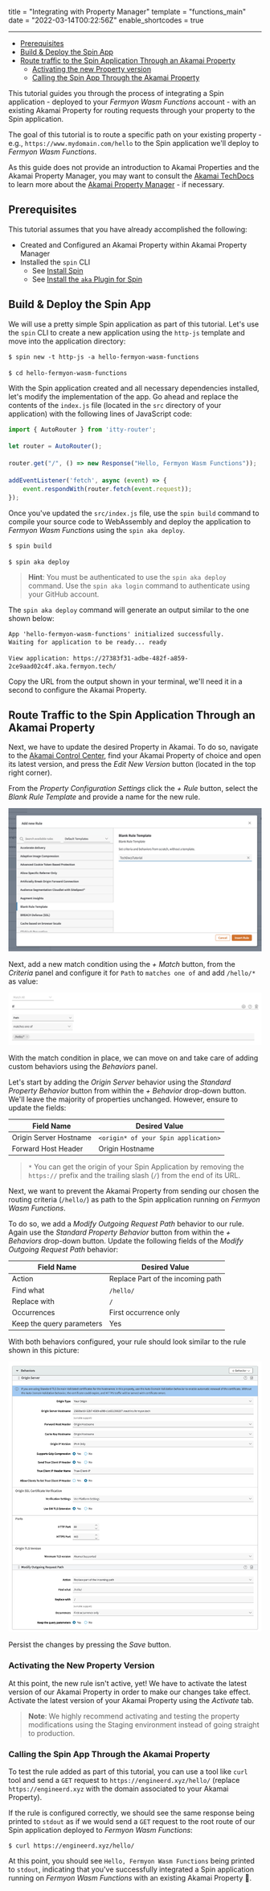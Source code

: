 title = "Integrating with Property Manager"
template = "functions_main"
date = "2022-03-14T00:22:56Z"
enable_shortcodes = true

---

- [Prerequisites](#prerequisites)
- [Build & Deploy the Spin App](#build-deploy-the-spin-app)
- [Route traffic to the Spin Application Through an Akamai Property](#route-traffic-to-the-spin-application-through-an-akamai-property)
  - [Activating the new Property version](#activating-the-new-property-version)
  - [Calling the Spin App Through the Akamai Property](#calling-the-spin-app-through-the-akamai-property)

This tutorial guides you through the process of integrating a Spin application - deployed to your _Fermyon Wasm Functions_ account - with an existing Akamai Property for routing requests through your property to the Spin application. 

The goal of this tutorial is to route a specific path on your existing property - e.g., `https://www.mydomain.com/hello` to the Spin application we'll deploy to _Fermyon Wasm Functions_.

As this guide does not provide an introduction to Akamai Properties and the Akamai Property Manager, you may want to consult the [Akamai TechDocs](https://techdocs.akamai.com/home) to learn more about the [Akamai Property Manager](https://techdocs.akamai.com/property-mgr/docs/welcome-prop-manager) - if necessary. 

## Prerequisites

This tutorial assumes that you have already accomplished the following:

- Created and Configured an Akamai Property within Akamai Property Manager
- Installed the `spin` CLI 
  - See [Install Spin](/wasm-functions/quickstart#install-spin)
  - See [Install the `aka` Plugin for Spin](/wasm-functions/quickstart#install-the-aka-plugin-for-spin)

## Build & Deploy the Spin App

We will use a pretty simple Spin application as part of this tutorial. Let's use the `spin` CLI to create a new application using the `http-js` template and move into the application directory:

<!-- @selectiveCpy -->

```console
$ spin new -t http-js -a hello-fermyon-wasm-functions

$ cd hello-fermyon-wasm-functions
```

With the Spin application created and all necessary dependencies installed, let's modify the implementation of the app. Go ahead and replace the contents of the `index.js` file (located in the `src` directory of your application) with the following lines of JavaScript code: 

```JavaScript
import { AutoRouter } from 'itty-router';

let router = AutoRouter();

router.get("/", () => new Response("Hello, Fermyon Wasm Functions"));

addEventListener('fetch', async (event) => {
    event.respondWith(router.fetch(event.request));
});
```

Once you've updated the `src/index.js` file, use the `spin build` command to compile your source code to WebAssembly and deploy the application to _Fermyon Wasm Functions_ using the `spin aka deploy`.

<!-- @selectiveCpy -->

```console
$ spin build

$ spin aka deploy
```

> **Hint**: You must be authenticated to use the `spin aka deploy` command. Use the `spin aka login` command to authenticate using your GitHub account.

The `spin aka deploy` command will generate an output similar to the one shown below:

<!-- @noCpy -->

```console
App 'hello-fermyon-wasm-functions' initialized successfully.
Waiting for application to be ready... ready

View application: https://27383f31-adbe-482f-a859-2ce9aad02c4f.aka.fermyon.tech/
```

Copy the URL from the output shown in your terminal, we'll need it in a second to configure the Akamai Property.

## Route Traffic to the Spin Application Through an Akamai Property

Next, we have to update the desired Property in Akamai. To do so, navigate to the [Akamai Control Center](https://control.akamai.com/apps/home-page/#/home), find your Akamai Property of choice and open its latest version, and press the _Edit New Version_ button (located in the top right corner).

From the _Property Configuration Settings_ click the _+ Rule_ button, select the _Blank Rule Template_ and provide a name for the new rule.

![Adding a new Rule using the Blank Rule Template](/static/image/akamai-property-new-rule.png)

Next, add a new match condition using the _+ Match_ button, from the _Criteria_ panel and configure it for `Path` to `matches one of` and add `/hello/*` as value:

![Rule Match Criteria](/static/image/akamai-property-match-criteria.png)

With the match condition in place, we can move on and take care of adding custom behaviors using the _Behaviors_ panel. 

Let's start by adding the _Origin Server_ behavior using the _Standard Property Behavior_ button from within the  _+ Behavior_ drop-down button. We'll leave the majority of properties unchanged. However, ensure to update the fields:

| Field Name             | Desired Value                        |
| ---------------------- | ------------------------------------ |
| Origin Server Hostname | `<origin* of your Spin application>` |
| Forward Host Header    | Origin Hostname                      |

> `*` You can get the origin of your Spin Application by removing the `https://` prefix and the trailing slash (`/`) from the end of its URL.

Next, we want to prevent the Akamai Property from sending our chosen the routing criteria (`/hello/`) as path to the Spin application running on _Fermyon Wasm Functions_. 

To do so, we add a _Modify Outgoing Request Path_ behavior to our rule. Again use the _Standard Property Behavior_ button from within the _+ Behaviors_ drop-down button. Update the following fields of the _Modify Outgoing Request Path_ behavior:

| Field Name                | Desired Value                     |
| ------------------------- | --------------------------------- |
| Action                    | Replace Part of the incoming path |
| Find what                 | `/hello/`                         |
| Replace with              | `/`                               |
| Occurrences               | First occurrence only             |
| Keep the query parameters | Yes                               |

With both behaviors configured, your rule should look similar to the rule shown in this picture:

![Property Behaviors](/static/image/akamai-property-behaviors.png)

Persist the changes by pressing the _Save_ button.

### Activating the New Property Version

At this point, the new rule isn't active, yet! We have to activate the latest version of our Akamai Property in order to make our changes take effect. Activate the latest version of your Akamai Property using the _Activate_ tab. 

> **Note**: We highly recommend activating and testing the property modifications using the Staging environment instead of going straight to production.

### Calling the Spin App Through the Akamai Property

To test the rule added as part of this tutorial, you can use a tool like `curl` tool and send a `GET` request to `https://engineerd.xyz/hello/` (replace `https://engineerd.xyz` with the domain associated to your Akamai Property).

If the rule is configured correctly, we should see the same response being printed to `stdout` as if we would send a `GET` request to the root route of our Spin application deployed to _Fermyon Wasm Functions_:

<!-- @selectiveCpy -->

```console
$ curl https://engineerd.xyz/hello/
```

At this point, you should see `Hello, Fermyon Wasm Functions` being printed to `stdout`, indicating that you've successfully integrated a Spin application running on _Fermyon Wasm Functions_ with an existing Akamai Property 🎉.
